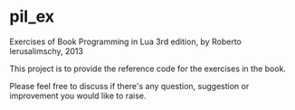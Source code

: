 pil_ex
======

Exercises of Book Programming in Lua 3rd edition, by Roberto Ierusalimschy, 2013

This project is to provide the reference code for the exercises in the book.

Please feel free to discuss if there's any question, suggestion or improvement you would like to raise.
